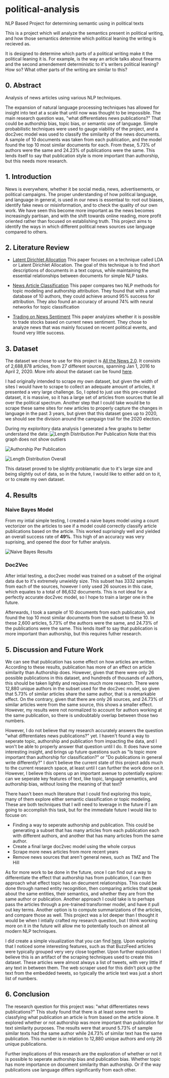 # political-analysis
NLP Based Project for determining semantic using in political texts

This is a project which will analyze the semantics present in political writing, and how those semantics determine which political leaning the writing is recieved as.

It is designed to determine which parts of a political writing make it the political leaning it is.
For example, is the way an article talks about firearms and the second amendement deterministic to it's writers political leaning? How so? What other parts of the writing are similar to this?

## 0. Abstract

Analysis of news articles using various NLP techniques.

The expansion of natural language processing techniques has allowed for insight into text at a scale that until now was thought to be impossible. The main research question was, "what differentiates news publications?" That could be authorship bias, topic bias, or semantic use of language. Simple probabilistic techniques were used to gauge viability of the project, and a doc2vec model was used to classify the similarity of the news documents. A sample of 10 documents was taken from each publication, and the model found the top 10 most similar documents for each. From these, 5.73% of authors were the same and 24.23% of publications were the same. This lends itself to say that publication style is more important than authorship, but this needs more research.

## 1. Introduction

News is everywhere, whether it be social media, news, advertisements, or political campaigns. The proper understanding of how political language, and language in general, is used in our news is essentaal to: root out biases, identify fake news or misinformation, and to check the quality of our own work. We have seen this become more important as the news becomes increasingly partisan, and with the shift towards online reading, more profit oriented rather than focused on establishing truth. This project aims to identify the ways in which different political news sources use language compared to others. 

## 2. Literature Review
- [Latent Dirichlet Allocation](https://www.jmlr.org/papers/volume3/blei03a/blei03a.pdf)
    This paper focuses on a technique called LDA or Latent Dirichlet Allocation. The goal of this technique is to find short descriptions of documents in a text coprus, while maintaining the essential relationships between documents for simple NLP tasks.

- [News Article Classification](https://www.cs.drexel.edu/~spiros/papers/NLP20.pdf)
    This paper compares two NLP methods for topic modeling and authorship attribution. They found that with a small database of 10 authors, they could achieve around 95% success for attribution. They also found an accuracy of around 74% with neural networks for topic classification

- [Trading on News Sentiment](https://link.springer.com/article/10.1007/s00146-020-01111-x)
    This paper analyizes whether it is possible to trade stocks based on current news sentiment. They chose to analyze news that was mainly focused on recent political events, and found very little success.

## 3. Dataset

The dataset we chose to use for this project is [All the News 2.0](https://components.one/datasets/all-the-news-2-news-articles-dataset/). It consists of 2,688,878 articles, from 27 different sources, spanning Jan 1, 2016 to April 2, 2020. More info about the dataset can be found [here](https://components.one/datasets/all-the-news-2-news-articles-dataset/). 

I had originally intended to scrape my own dataset, but given the width of sites I would have to scrape to collect an adequate amount of articles, it presented a very large challenge. So, I opted to just use this pre-created dataset, it is massive, so it has a large set of articles from sources that lie all over the political spectrum. Another step that I could take would be to scrape these same sites for new articles to properly capture the changes in language in the past 3 years, but given that this dataset goes up to 2020, we should see the division around the campaign trail for the 2020 election.

During my exploritory data analysis I generated a few graphs to better understand the data:
![Length Distribution Per Publication][len_dist]
Note that this graph does not show outliers

![Authorship Per Publication][authorship]

![Length Distribution Overall][len_dist2]

This dataset proved to be slightly problamatic due to it's large size and being slightly out of data, so in the future, I would like to either add on to it, or to create my own dataset.

## 4. Results

### Naive Bayes Model
From my intial simple testing, I created a naive bayes model using a count vectorizer on the articles to see if a model could correctly classify article publications based on the article. This worked suprisingly well and yielded an overall success rate of **49%**. This high of an accuracy was very suprising, and opened the door for futher analysis.

![Naive Bayes Results][naive_bayes]

### Doc2Vec

After intial testing, a doc2vec model was trained on a subset of the original data due to it's extremely unwieldy size. This subset has 3332 samples from each of the sources, however I only used 26 sources in this case, which equates to a total of 86,632 documents. This is not ideal for a perfectly accurate doc2vec model, so I hope to train a larger one in the future. 

Afterwards, I took a sample of 10 documents from each publicatoin, and found the top 10 most similar documents from the subset to these 10. In these 2,600 articles, 5.73% of the authors were the same, and 24.73% of the publications were the same. This lends itself to say that publication is more important than authorship, but this requires futher research.

## 5. Discussion and Future Work

We can see that publication has some effect on how articles are written. According to these results, publication has more of an effect on article similarity than Authorship does. However, given that there were only 26 possible publications in this dataset, and hundreds of thousands of authors, this should be taken lightly and requires much more research. There were 12,880 unique authors in the subset used for the doc2vec model, so given that 5.73% of similar articles share the same author, that is a remarkable effect. On the contrary, given that there are only 26 sources, and 24.73% of similar articles were from the same source, this shows a smaller effect. However, my results were not normalized to account for authors working at the same publication, so there is undoubtably overlap between those two numbers. 

However, I do not believe that my research accurately answers the question "what differentiates news publications?" yet. I haven't found a way to seperate topic, authorship and publication from impacting the data, and I won't be able to properly answer that question until I do. It does have some interesting insight, and brings up future questions such as "Is topic more important than authorship for classification?" or "Do publications in general write differently?" I don't believe the current state of this project adds much to the current research space, at least until I can further the work done on it. However, I believe this opens up an important avenue to potentially explore: can we seperate key features of text, like topic, language semantics, and authorship bias, without losing the meaning of that text?

There hasn't been much literature that I could find exploring this topic, many of them explore either semantic classification or topic modeling. These are both techniques that I will need to leverage in the future if I am going to accomplish this task, but for the immediate future I would like to focuse on:

- Finding a way to seperate authorship and publication. This could be generating a subset that has many articles from each publication each with different authors, and another that has many articles from the same author. 
- Create a final large doc2vec model using the whole corpus
- Scrape more news articles from more recent years
- Remove news sources that aren't general news, such as TMZ and The Hill

As for more work to be done in the future, once I can find out a way to differentiate the effect that authorship has from publication, I can then approach what effect topic has on decument relationships. This could be done through named entity recognition, then comparing articles that speak about the same entities, their semantics, and whether they are from the same author or publication. Another approach I could take is to perhaps pass the articles through a pre-trained transformer model, and have it pull out key terms. Another option is to compute summarizations of the articles, and compare those as well. This project was a lot deeper than I thought it would be when I intially crafted my research question, but I think working more on it in the future will allow me to potentially touch on almost all modern NLP techniques.

I did create a simple visualization that you can find [here](http://projector.tensorflow.org/?config=https://gist.githubusercontent.com/cgra21/8724531086105e3ff2911466b579ffad/raw/63bfee9a830058b48335e6f6187695355a5d9a51/projector_config.json). Upon exploring that I noticed some interesting features, such as that BuzzFeed articles were typically grouped very very close together. Upon further exploration I believe this is an artifact of the scraping techniques used to create this dataset. These articles were almost always a list of tweets, with very little if any text in between them. The web scraper used for this didn't pick up the text from the embedded tweets, so typically the article text was just a short list of numbers. 

## 6. Conclusion

The research question for this project was: "what differentiates news publications?" This study found that there is at least some merit to classfying what publication an article is from based on the article alone. It explored whether or not authorship was more important than publication for text similarity purposes. The results were that around 5.73% of sample similar texts had the same author while 24.73% of similar text has the same publication. This number is in relation to 12,880 unique authors and only 26 unique publications.

Further implications of this research are the exploration of whether or not it is possible to seperate authorship bias and publication bias. Whether topic has more importance on document similarity than authorship. Or if the way publications use language differs significantly from each other.

[len_dist]: https://github.com/cgra21/news-analysis/blob/main/EDA/article_len_dist.png?raw=true
[authorship]: https://github.com/cgra21/news-analysis/blob/main/EDA/authorship.png?raw=true
[len_dist2]: https://github.com/cgra21/news-analysis/blob/main/EDA/len_dist.png?raw=true
[naive_bayes]: https://github.com/cgra21/news-analysis/blob/main/Classifier/Naive%20Bayes%20Heatmap.png?raw=true